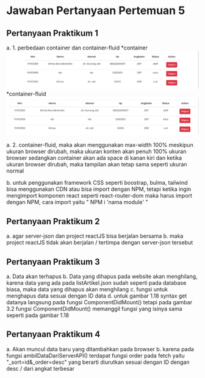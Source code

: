 # Jawaban Pertanyaan Pertemuan 5

## Pertanyaan Praktikum 1
a. 1. perbedaan container dan container-fluid
    *container
    ![Container](https://github.com/dimascapella/webFramework/blob/master/Pertemuan%205/src/Image/container.png)
    *container-fluid
    ![Container-fluid](https://github.com/dimascapella/webFramework/blob/master/Pertemuan%205/src/Image/container_fluid.png)

a. 2. container-fluid, maka akan menggunakan max-width 100% meskipun ukuran browser dirubah, maka ukuran konten akan penuh 100% ukuran browser sedangkan container akan ada space di kanan kiri dan ketika ukuran browser dirubah, maka tampilan akan tetap sama seperti ukuran normal

b. untuk penggunakan framework CSS seperti boostrap, bulma, tailwind bisa menggunakan CDN atau bisa import dengan NPM, tetapi ketika ingin mengimport komponen react seperti react-router-dom maka harus import dengan NPM, cara import yaitu " NPM i 'nama module' "

## Pertanyaan Praktikum 2
a. agar server-json dan project reactJS bisa berjalan bersama
b. maka project reactJS tidak akan berjalan / tertimpa dengan server-json tersebut

## Pertanyaan Praktikum 3
a. Data akan terhapus
b. Data yang dihapus pada website akan menghilang, karena data yang ada pada listArtikel.json sudah seperti pada database biasa, maka data yang dihapus akan menghilang
c. fungsi untuk menghapus data sesuai dengan ID data
d. untuk gambar 1.18 syntax get datanya langsung pada fungsi ComponentDidMount() tetapi pada gambar 3.2 fungsi ComponentDidMount() memanggil fungsi yang isinya sama seperti pada gambar 1.18

## Pertanyaan Praktikum 4
a. Akan muncul data baru yang ditambahkan pada browser
b. karena pada fungsi ambilDataDariServerAPI() terdapat fungsi order pada fetch yaitu "_sort=id&_order=desc" yang berarti diurutkan sesuai dengan ID dengan desc / dari angkat terbesar
